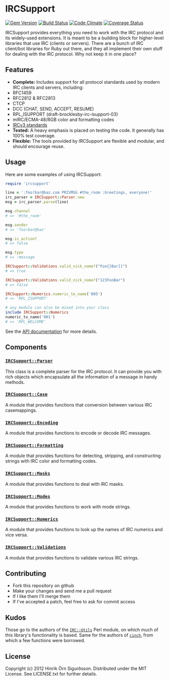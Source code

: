 IRCSupport
==========

[![Gem Version](https://badge.fury.io/rb/ircsupport.png)](http://badge.fury.io/rb/ircsupport)
[![Build Status](https://secure.travis-ci.org/hinrik/ircsupport.png?branch=master)](http://travis-ci.org/hinrik/ircsupport)
[![Code Climate](https://codeclimate.com/github/hinrik/ircsupport.png)](https://codeclimate.com/github/hinrik/ircsupport)
[![Coverage Status](https://coveralls.io/repos/hinrik/ircsupport/badge.png?branch=master)](https://coveralls.io/r/hinrik/ircsupport)

IRCSupport provides everything you need to work with the IRC protocol and its
widely-used extensions. It is meant to be a building block for higher-level
libraries that use IRC (clients or servers). There are a bunch of IRC
client/bot libraries for Ruby out there, and they all implement their own
stuff for dealing with the IRC protocol. Why not keep it in one place?

Features
--------

* __Complete:__ Includes support for all protocol standards used by modern
  IRC clients and servers, including:
 * RFC1459
 * RFC2812 & RFC2813
 * CTCP
 * DCC (CHAT, SEND, ACCEPT, RESUME)
 * RPL\_ISUPPORT (draft-brocklesby-irc-isupport-03)
 * mIRC/ECMA-48/RGB color and formatting codes
 * [IRCv3 standards](http://ircv3.org/)
* __Tested:__ A heavy emphasis is placed on testing the code. It generally
  has 100% test coverage.
* __Flexible:__ The tools provided by IRCSupport are flexible and modular,
  and should encourage reuse.

Usage
-----

Here are some examples of using IRCSupport:

```ruby
require 'ircsupport'

line = ':foo!bar@baz.com PRIVMSG #the_room :Greetings, everyone!'
irc_parser = IRCSupport::Parser.new
msg = irc_parser.parse(line)

msg.channel
# => '#the_room'

msg.sender
# => 'foo!bar@baz'

msg.is_action?
# => false

msg.type
# => :message

IRCSupport::Validations.valid_nick_name?("Foo{}Bar[]")
# => true

IRCSupport::Validations.valid_nick_name?("123FooBar")
# => false

IRCSupport::Numerics.numeric_to_name('005')
# => 'RPL_ISUPPORT'

# any module can also be mixed into your class
include IRCSupport::Numerics
numeric_to_name('001')
# => 'RPL_WELCOME'
```

See the [API documentation](http://rubydoc.info/github/hinrik/ircsupport) for
more details.

Components
----------

### [`IRCSupport::Parser`](http://rubydoc.info/gems/ircsupport/IRCSupport/Parser)

This class is a complete parser for the IRC protocol. It can provide you with
rich objects which encapsulate all the information of a message in handy
methods.

### [`IRCSupport::Case`](http://rubydoc.info/gems/ircsupport/IRCSupport/Case)

A module that provides functions that conversion between various IRC
casemappings.

### [`IRCSupport::Encoding`](http://rubydoc.info/gems/ircsupport/IRCSupport/Encoding)

A module that provides functions to encode or decode IRC messages.

### [`IRCSupport::Formatting`](http://rubydoc.info/gems/ircsupport/IRCSupport/Formatting)

A module that provides functions for detecting, stripping, and constructing
strings with IRC color and formatting codes.

### [`IRCSupport::Masks`](http://rubydoc.info/gems/ircsupport/IRCSupport/Masks)

A module that provides functions to deal with IRC masks.

### [`IRCSupport::Modes`](http://rubydoc.info/gems/ircsupport/IRCSupport/Modes)

A module that provides functions to work with mode strings.

### [`IRCSupport::Numerics`](http://rubydoc.info/gems/ircsupport/IRCSupport/Numerics)

A module that provides functions to look up the names of IRC numerics and
vice versa.

### [`IRCSupport::Validations`](http://rubydoc.info/gems/ircsupport/IRCSupport/Validations)

A module that provides functions to validate various IRC strings.

Contributing
------------

* Fork this repository on github
* Make your changes and send me a pull request
* If I like them I'll merge them
* If I've accepted a patch, feel free to ask for commit access

Kudos
-----
Those go to the authors of the [`IRC::Utils`](https://metacpan.org/module/IRC::Utils)
Perl module, on which much of this library's functionality is based. Same for
the authors of [`cinch`](https://github.com/cinchrb/cinch), from which a few
functions were borrowed.

License
-------

Copyright (c) 2012 Hinrik Örn Sigurðsson. Distributed under the MIT License.
See LICENSE.txt for further details.
